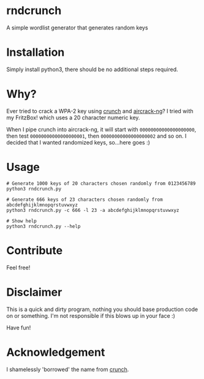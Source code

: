 # rndcrunch
A simple wordlist generator that generates random keys

# Installation
Simply install python3, there should be no additional steps required.

# Why?
Ever tried to crack a WPA-2 key using [crunch](https://sourceforge.net/projects/crunch-wordlist/) and [aircrack-ng](https://www.aircrack-ng.org/)? I tried with my FritzBox! which uses a 20 character numeric key.

When I pipe crunch into aircrack-ng, it will start with `00000000000000000000`, then test `00000000000000000001`, then `00000000000000000002` and so on.
I decided that I wanted randomized keys, so...here goes :)

# Usage
    # Generate 1000 keys of 20 characters chosen randomly from 0123456789
    python3 rndcrunch.py

    # Generate 666 keys of 23 characters chosen randomly from abcdefghijklmnopqrstuvwxyz
    python3 rndcrunch.py -c 666 -l 23 -a abcdefghijklmnopqrstuvwxyz

    # Show help
    python3 rndcrunch.py --help

# Contribute
Feel free!

# Disclaimer
This is a quick and dirty program, nothing you should base production code on or something. I'm not responsible if this blows up in your face :)

Have fun!

# Acknowledgement
I shamelessly 'borrowed' the name from [crunch](https://sourceforge.net/projects/crunch-wordlist/).

